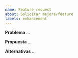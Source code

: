 ```yaml
---
name: Feature request
about: Solicitar mejora/feature
labels: enhancement
---
```


**Problema**
...

**Propuesta**
...

**Alternativas**
...

